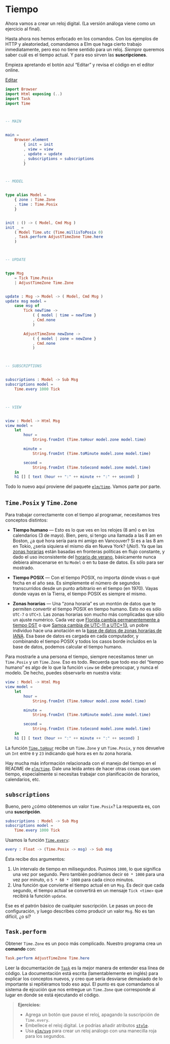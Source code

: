# Tiempo

Ahora vamos a crear un reloj digital. (La versión análoga viene como un ejercicio al final).

Hasta ahora nos hemos enfocado en los comandos. Con los ejemplos de HTTP y aleatoriedad, comandamos a Elm que haga cierto trabajo inmediatamente, pero eso no tiene sentido para un reloj. _Siempre_ queremos saber cuál es el tiempo actual. Y para eso sirven las **suscripciones**.

Empieza apretando el botón azul “Editar” y revisa el código en el editor online.

<div class="edit-link"><a href="https://elm-lang.org/examples/time">Editar</a></div>

```elm
import Browser
import Html exposing (..)
import Task
import Time



-- MAIN


main =
    Browser.element
        { init = init
        , view = view
        , update = update
        , subscriptions = subscriptions
        }



-- MODEL


type alias Model =
    { zone : Time.Zone
    , time : Time.Posix
    }


init : () -> ( Model, Cmd Msg )
init _ =
    ( Model Time.utc (Time.millisToPosix 0)
    , Task.perform AdjustTimeZone Time.here
    )



-- UPDATE


type Msg
    = Tick Time.Posix
    | AdjustTimeZone Time.Zone


update : Msg -> Model -> ( Model, Cmd Msg )
update msg model =
    case msg of
        Tick newTime ->
            ( { model | time = newTime }
            , Cmd.none
            )

        AdjustTimeZone newZone ->
            ( { model | zone = newZone }
            , Cmd.none
            )



-- SUBSCRIPTIONS


subscriptions : Model -> Sub Msg
subscriptions model =
    Time.every 1000 Tick



-- VIEW


view : Model -> Html Msg
view model =
    let
        hour =
            String.fromInt (Time.toHour model.zone model.time)

        minute =
            String.fromInt (Time.toMinute model.zone model.time)

        second =
            String.fromInt (Time.toSecond model.zone model.time)
    in
    h1 [] [ text (hour ++ ":" ++ minute ++ ":" ++ second) ]
```

Todo lo nuevo aquí proviene del paquete [`elm/time`][time]. Vamos parte por parte.

[time]: https://package.elm-lang.org/packages/elm/time/latest/

## `Time.Posix` y `Time.Zone`

Para trabajar correctamente con el tiempo al programar, necesitamos tres conceptos distintos:

- **Tiempo humano** — Esto es lo que ves en los relojes (8 am) o en los calendarios (3 de mayo). Bien, pero, si tengo una llamada a las 8 am en Boston, ¿a qué hora sería para mi amigo en Vancouver? Si es a las 8 am en Tokio, ¿sería siquiera el mismo día en Nueva York? (¡No!). Ya que las [zonas horarias][tz] están basadas en fronteras políticas en flujo constante, y dado el uso inconsistente del [horario de verano][dst], básicamente nunca debiera almacenarse en tu `Model` o en tu base de datos. Es sólo para ser mostrado.

- **Tiempo POSIX** — Con el tiempo POSIX, no importa dónde vivas o qué fecha en el año sea. Es simplemente el número de segundos transcurridos desde un punto arbitrario en el tiempo (en 1970). Vayas donde vayas en la Tierra, el tiempo POSIX es siempre el mismo.

- **Zonas horarias** — Una “zona horaria” es un montón de datos que te permiten convertir el tiempo POSIX en tiempo humano. Esto _no_ es sólo `UTC-7` o `UTC+3`. Las zonas horarias son mucho más complicadas que sólo un ajuste numérico. Cada vez que [Florida cambia permanentemente a tiempo DST][florida] o que [Samoa cambia de UTC-11 a UTC+13][samoa], un pobre individuo hace una anotación en la [base de datos de zonas horarias de IANA][iana]. Esa base de datos es cargada en cada computador, y combinando el tiempo POSIX y todos los casos borde incluídos en la base de datos, podemos calcular el tiempo humano.

Para mostrarle a una persona el tiempo, siempre necesitamos tener un `Time.Posix` y un `Time.Zone`. Eso es todo. Recuerda que todo eso del “tiempo humano” es algo de lo que la función `view` se debe preocupar, y nunca el modelo. De hecho, puedes observarlo en nuestra vista:

```elm
view : Model -> Html Msg
view model =
    let
        hour =
            String.fromInt (Time.toHour model.zone model.time)

        minute =
            String.fromInt (Time.toMinute model.zone model.time)

        second =
            String.fromInt (Time.toSecond model.zone model.time)
    in
    h1 [] [ text (hour ++ ":" ++ minute ++ ":" ++ second) ]
```

La función [`Time.toHour`][toHour] recibe un `Time.Zone` y un `Time.Posix`, y nos devuelve un `Int` entre `0` y `23` indicando qué hora es en _tu_ zona horaria.

Hay mucha más información relacionada con el manejo del tiempo en el README de [`elm/time`][time]. Dale una leída antes de hacer otras cosas que usen tiempo, especialmente si necesitas trabajar con planificación de horarios, calendarios, etc.

[tz]: https://es.wikipedia.org/wiki/Huso_horario
[dst]: https://es.wikipedia.org/wiki/Horario_de_verano
[iana]: https://es.wikipedia.org/wiki/TZ_Database
[samoa]: https://en.wikipedia.org/wiki/Time_in_Samoa
[florida]: https://www.npr.org/sections/thetwo-way/2018/03/08/591925587/
[toHour]: https://package.elm-lang.org/packages/elm/time/latest/Time#toHour

## `subscriptions`

Bueno, pero ¿cómo obtenemos un valor `Time.Posix`? La respuesta es, con una **suscripción**.

```elm
subscriptions : Model -> Sub Msg
subscriptions model =
    Time.every 1000 Tick
```

Usamos la función [`Time.every`][every]:

[every]: https://package.elm-lang.org/packages/elm/time/latest/Time#every

```elm
every : Float -> (Time.Posix -> msg) -> Sub msg
```

Ésta recibe dos argumentos:

1. Un intervalo de tiempo en milisegundos. Pusimos `1000`, lo que significa una vez por segundo. Pero también podríamos decir `60 * 1000` para una vez por minuto, o `5 * 60 * 1000` para cada cinco minutos.
2. Una función que convierte el tiempo actual en un `Msg`. Es decir que cada segundo, el tiempo actual se convertirá en un mensaje `Tick <time>` que recibirá la función `update`.

Ese es el patrón básico de cualquier suscripción. Le pasas un poco de configuración, y luego describes cómo producir un valor `Msg`. No es tan difícil, ¿o sí?

## `Task.perform`

Obtener `Time.Zone` es un poco más complicado. Nuestro programa crea un **comando** con:

```elm
Task.perform AdjustTimeZone Time.here
```

Leer la documentación de [`Task`][task] es la mejor manera de entender esa línea de código. La documentación está escrita (lamentablemente en inglés) para explicar los conceptos nuevos, y creo que sería desviarse demasiado de lo importante si repitiéramos todo eso aquí. El punto es que comandamos al sistema de ejcución que nos entregue un `Time.Zone` que corresponde al lugar en donde se está ejecutando el código.

<!-- TODO: Añadir explicación breve de Task, para no depender de la documentación en inglés. -->

[utc]: https://package.elm-lang.org/packages/elm/time/latest/Time#utc
[task]: https://package.elm-lang.org/packages/elm/core/latest/Task

> **Ejercicios:**
>
> - Agrega un botón que pause el reloj, apagando la suscripción de `Time.every`.
> - Embellece el reloj digital. Le podrías añadir atributos [`style`][style].
> - Usa [`elm/svg`][svg] para crear un reloj análogo con una manecilla roja para los segundos.

[style]: https://package.elm-lang.org/packages/elm/html/latest/Html-Attributes#style
[svg]: https://package.elm-lang.org/packages/elm/svg/latest/
